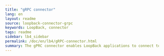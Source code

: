 ```yaml
---
title: "gRPC connector"
lang: en
layout: readme
source: loopback-connector-grpc
keywords: LoopBack, connector
tags: readme
sidebar: lb4_sidebar
permalink: /doc/en/lb4/gRPC-connector.html
summary: The gPRC connector enables LoopBack applications to connect to gRPC data sources.
---
```

